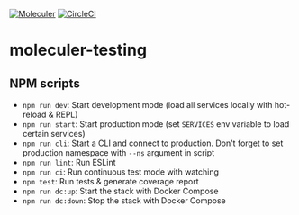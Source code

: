[![Moleculer](https://badgen.net/badge/Powered%20by/Moleculer/0e83cd)](https://moleculer.services)
[![CircleCI](https://circleci.com/gh/agiron123/moleculer-testing.svg?style=svg)](https://circleci.com/gh/agiron123/moleculer-testing)
# moleculer-testing

## NPM scripts

- `npm run dev`: Start development mode (load all services locally with hot-reload & REPL)
- `npm run start`: Start production mode (set `SERVICES` env variable to load certain services)
- `npm run cli`: Start a CLI and connect to production. Don't forget to set production namespace with `--ns` argument in script
- `npm run lint`: Run ESLint
- `npm run ci`: Run continuous test mode with watching
- `npm test`: Run tests & generate coverage report
- `npm run dc:up`: Start the stack with Docker Compose
- `npm run dc:down`: Stop the stack with Docker Compose
